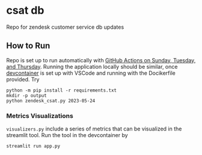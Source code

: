 # csat db
Repo for zendesk customer service db updates


## How to Run

Repo is set up to run automatically with [GitHub Actions on Sunday, Tuesday, and Thursday](https://github.com/td928/customer-service-db/blob/main/.github/workflows/triweekly.yml). Running the application locally should be similar, once [devcontainer](https://code.visualstudio.com/docs/devcontainers/containers) is set up with VSCode and running with the Docikerfile provided. Try

```shell
python -m pip install -r requirements.txt
mkdir -p output
python zendesk_csat.py 2023-05-24
```

### Metrics Visualizations

`visualizers.py` include a series of metrics that can be visualized in the streamlit tool. Run the tool in the devcontainer by 

```shell
streamlit run app.py
```
